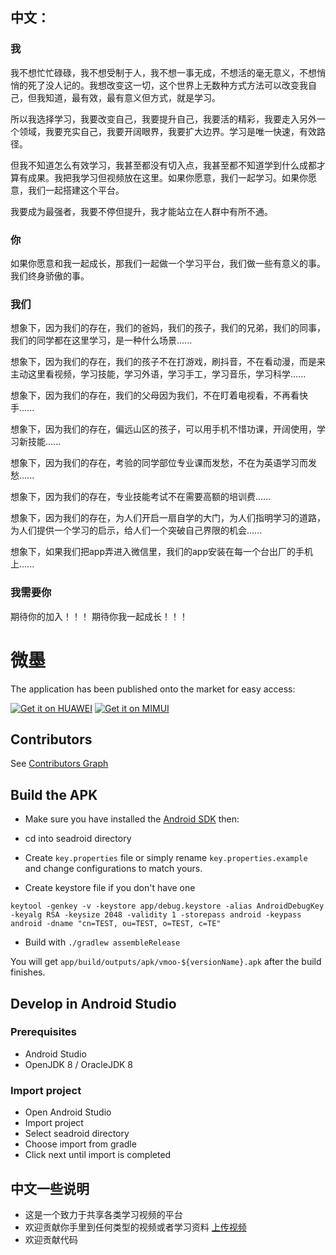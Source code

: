 
## 中文：
### 我
我不想忙忙碌碌，我不想受制于人，我不想一事无成，不想活的毫无意义，不想悄悄的死了没人记的。我想改变这一切，这个世界上无数种方式方法可以改变我自己，但我知道，最有效，最有意义但方式，就是学习。

所以我选择学习，我要改变自己，我要提升自己，我要活的精彩，我要走入另外一个领域，我要充实自己，我要开阔眼界，我要扩大边界。学习是唯一快速，有效路径。

但我不知道怎么有效学习，我甚至都没有切入点，我甚至都不知道学到什么成都才算有成果。我把我学习但视频放在这里。如果你愿意，我们一起学习。如果你愿意，我们一起搭建这个平台。

我要成为最强者，我要不停但提升，我才能站立在人群中有所不通。

### 你
如果你愿意和我一起成长，那我们一起做一个学习平台，我们做一些有意义的事。我们终身骄傲的事。

### 我们
想象下，因为我们的存在，我们的爸妈，我们的孩子，我们的兄弟，我们的同事，我们的同学都在这里学习，是一种什么场景......

想象下，因为我们的存在，我们的孩子不在打游戏，刷抖音，不在看动漫，而是来主动这里看视频，学习技能，学习外语，学习手工，学习音乐，学习科学......

想象下，因为我们的存在，我们的父母因为我们，不在盯着电视看，不再看快手......

想象下，因为我们的存在，偏远山区的孩子，可以用手机不惜功课，开阔使用，学习新技能......

想象下，因为我们的存在，考验的同学部位专业课而发愁，不在为英语学习而发愁......

想象下，因为我们的存在，专业技能考试不在需要高额的培训费......

想象下，因为我们的存在，为人们开启一扇自学的大门，为人们指明学习的道路，为人们提供一个学习的启示，给人们一个突破自己界限的机会......

想象下，如果我们把app弄进入微信里，我们的app安装在每一个台出厂的手机上......


### 我需要你
期待你的加入！！！ 期待你我一起成长！！！

# 微墨

The application has been published onto the market for easy access:

[![Get it on HUAWEI](https://vmoo.saud.net.cn/thumbnail/021aac230cf74330833e/1024/hlogo.png)](http://a.vmall.com/uowap/index.html#/detailApp/C100807113)
[![Get it on MIMUI](http://app.mi.com/assets/img/slice/logo.png)](http://app.mi.com/details?id=com.seafile.vmoo&ref=search)

## Contributors

See [Contributors Graph](https://github.com/SaudM/seadroid/pulse)

## Build the APK

* Make sure you have installed the [Android SDK](http://developer.android.com/sdk/index.html) then:

* cd into seadroid directory
* Create `key.properties` file or simply rename `key.properties.example` and change configurations to match yours.

* Create keystore file if you don't have one

 ```
 keytool -genkey -v -keystore app/debug.keystore -alias AndroidDebugKey -keyalg RSA -keysize 2048 -validity 1 -storepass android -keypass android -dname "cn=TEST, ou=TEST, o=TEST, c=TE"
 ```
* Build with `./gradlew assembleRelease`

You will get `app/build/outputs/apk/vmoo-${versionName}.apk` after the build finishes.

## Develop in Android Studio

### Prerequisites

* Android Studio
* OpenJDK 8 / OracleJDK 8

### Import project

* Open Android Studio
* Import project
* Select seadroid directory
* Choose import from gradle
* Click next until import is completed


## 中文一些说明
* 这是一个致力于共享各类学习视频的平台
* 欢迎贡献你手里到任何类型的视频或者学习资料 [上传视频](https://vmoo.saud.net.cn/u/d/bd7decfe0456483d9c0b/) 
* 欢迎贡献代码
